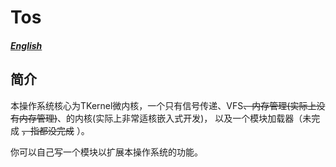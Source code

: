 # Tos
##### [English](./English.md)

## 简介

本操作系统核心为TKernel微内核，一个只有信号传递、VFS~~、内存管理(实际上没有内存管理)~~、的内核(实际上非常适核嵌入式开发)，
以及一个模块加载器（未完成 ~~，指都没完成~~ ）。

你可以自己写一个模块以扩展本操作系统的功能。

